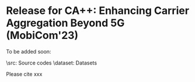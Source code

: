 # Release for CA++: Enhancing Carrier Aggregation Beyond 5G (MobiCom'23) 

To be added soon: 

\src:     Source codes 
\dataset: Datasets 

Please cite xxx
